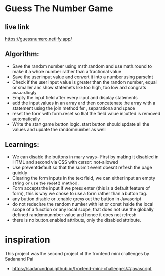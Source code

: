 # Guess The Number Game

## live link
 https://guessnumero.netlify.app/

## Algorithm:
- Save the random number using math.random and use math.round to make it a whole number rather than a fractional value
- Save the user input value and convert it into a number using parseInt
- Check if the user input value is greater than the random number, equal or smaller and show statemets like too high, too low and congrats 
  accordingly
- Empty the input field after every input and display statements
- add the input values in an array and then concatenate the array with a statement using the join method for , separationa and space
- reset the form with form.reset so that the field value inputted is removed automatically
- Write the start game button logic. start button should update all the values and update the randomnumber as well

## Learnings: 
 - We can disable the buttons in many ways- First by making it disabled in HTML and second via CSS with cursor: not-allowed 
 - Use preventdefault so that the submit event doesnt refresh the page quickly
 - Clearing the form inputs in the text field, we can either input an empty string or use the reset() method. 
 - Form accepts the input if we press enter (this is a default feature of form), this is why we chose to use a form rather than a button tag. 
 - any button.disable or .enable greys out the button in Javascript
 - do not redeclare the random number with let or const inside the local scope of a function or any local scope, that does not use the globally defined randomnunmber value and hence it does not refresh
- there is no button.enabled attribute, only the disabled attribute.


# inspiration 

This project was the second project of the frontend mini challenges by Sadanand Pai 
 - https://sadanandpai.github.io/frontend-mini-challenges/#/javascript 
